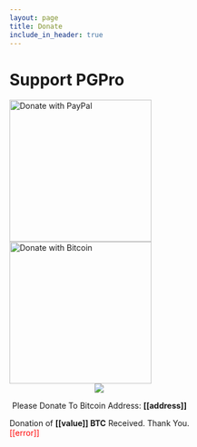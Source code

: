 ```yaml
---
layout: page
title: Donate
include_in_header: true
---
```


# Support PGPro

<script type="text/javascript" src="https://ajax.googleapis.com/ajax/libs/jquery/1.8.0/jquery.min.js"></script>
<script type="text/javascript" src="https://pgpro.app/assets/pay-now-button.js"></script>

<div style="display: inline-block">
  <a href="https://www.paypal.me/pgproapp">
    <img src="https://pgpro.app/assets/paypal-donate-button.png" alt="Donate with PayPal" style="width: 250px;"/>
  </a>
</div>
<div style="display: inline-block">
  <div class="blockchain-btn" data-address="3K6U863fR8TqTkE5AE1AzcxVFN7dhP6Ljc" data-shared="false">
    <div class="blockchain stage-begin">
        <img src="https://pgpro.app/assets/bitcoin-donate-button.png" alt="Donate with Bitcoin" style="width: 250px;"/>
    </div>
    <div class="blockchain stage-loading" style="text-align:center">
        <img src="https://blockchain.info/Resources/loading-large.gif"/>
    </div>
    <div class="blockchain stage-ready">
        <p align="center">Please Donate To Bitcoin Address: <b>[[address]]</b></p>
        <p align="center" class="qr-code"></p>
    </div>
    <div class="blockchain stage-paid">
        Donation of <b>[[value]] BTC</b> Received. Thank You.
    </div>
    <div class="blockchain stage-error">
        <font color="red">[[error]]</font>
    </div>
  </div>
</div>
